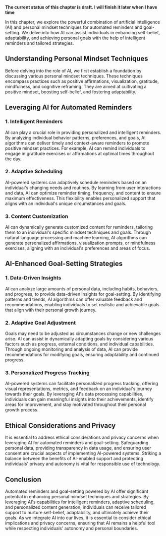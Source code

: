 **The current status of this chapter is draft. I will finish it later when I have time**

In this chapter, we explore the powerful combination of artificial intelligence (AI) and personal mindset techniques for automated reminders and goal-setting. We delve into how AI can assist individuals in enhancing self-belief, adaptability, and achieving personal goals with the help of intelligent reminders and tailored strategies.

Understanding Personal Mindset Techniques
-----------------------------------------

Before delving into the role of AI, we first establish a foundation by discussing various personal mindset techniques. These techniques encompass practices such as positive affirmations, visualization, gratitude, mindfulness, and cognitive reframing. They are aimed at cultivating a positive mindset, boosting self-belief, and fostering adaptability.

Leveraging AI for Automated Reminders
-------------------------------------

### 1. Intelligent Reminders

AI can play a crucial role in providing personalized and intelligent reminders. By analyzing individual behavior patterns, preferences, and goals, AI algorithms can deliver timely and context-aware reminders to promote positive mindset practices. For example, AI can remind individuals to engage in gratitude exercises or affirmations at optimal times throughout the day.

### 2. Adaptive Scheduling

AI-powered systems can adaptively schedule reminders based on an individual's changing needs and routines. By learning from user interactions and data, AI can optimize reminder timing, frequency, and content to ensure maximum effectiveness. This flexibility enables personalized support that aligns with an individual's unique circumstances and goals.

### 3. Content Customization

AI can dynamically generate customized content for reminders, tailoring them to an individual's specific mindset techniques and goals. Through natural language processing and machine learning, AI algorithms can generate personalized affirmations, visualization prompts, or mindfulness exercises, aligning with an individual's preferences and areas of focus.

AI-Enhanced Goal-Setting Strategies
-----------------------------------

### 1. Data-Driven Insights

AI can analyze large amounts of personal data, including habits, behaviors, and progress, to provide data-driven insights for goal-setting. By identifying patterns and trends, AI algorithms can offer valuable feedback and recommendations, enabling individuals to set realistic and achievable goals that align with their personal growth journey.

### 2. Adaptive Goal Adjustment

Goals may need to be adjusted as circumstances change or new challenges arise. AI can assist in dynamically adapting goals by considering various factors such as progress, external conditions, and individual capabilities. Through ongoing monitoring and analysis of data, AI can provide recommendations for modifying goals, ensuring adaptability and continued progress.

### 3. Personalized Progress Tracking

AI-powered systems can facilitate personalized progress tracking, offering visual representations, metrics, and feedback on an individual's journey towards their goals. By leveraging AI's data processing capabilities, individuals can gain meaningful insights into their achievements, identify areas for improvement, and stay motivated throughout their personal growth process.

Ethical Considerations and Privacy
----------------------------------

It is essential to address ethical considerations and privacy concerns when leveraging AI for automated reminders and goal-setting. Safeguarding personal data, providing transparency in data usage, and ensuring user consent are crucial aspects of implementing AI-powered systems. Striking a balance between the benefits of AI-enabled support and protecting individuals' privacy and autonomy is vital for responsible use of technology.

Conclusion
----------

Automated reminders and goal-setting powered by AI offer significant potential in enhancing personal mindset techniques and strategies. By leveraging AI's capabilities for intelligent reminders, adaptive scheduling, and personalized content generation, individuals can receive tailored support to nurture self-belief, adaptability, and ultimately achieve their goals. As we integrate AI into our lives, it is essential to consider ethical implications and privacy concerns, ensuring that AI remains a helpful tool while respecting individuals' autonomy and personal boundaries.
